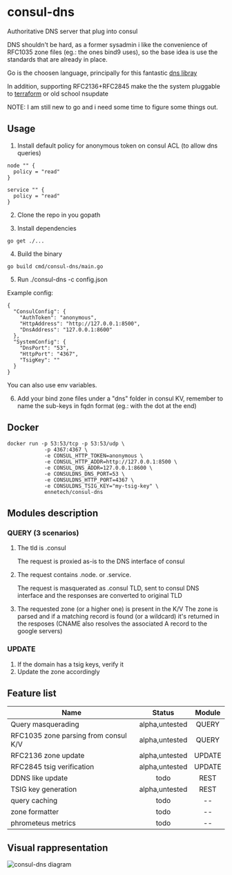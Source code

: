 # consul-dns
Authoritative DNS server that plug into consul

DNS shouldn't be hard, as a former sysadmin i like the convenience of RFC1035 zone files (eg.: the ones bind9 uses), so the base idea is use the standards that are already in place.

Go is the choosen language, principally for this fantastic [dns libray](https://github.com/miekg/dns)

In addition, supporting RFC2136+RFC2845 make the the system pluggable to [terraform](https://www.terraform.io/docs/providers/dns/index.html) or old school nsupdate

NOTE: I am still new to go and i need some time to figure some things out.

## Usage
1. Install default policy for anonymous token on consul ACL (to allow dns queries)
```
node "" {
  policy = "read"
}

service "" {
  policy = "read"
}
```

2. Clone the repo in you gopath

3. Install dependencies
```
go get ./...
```

4. Build the binary
```
go build cmd/consul-dns/main.go
```

5. Run
./consul-dns -c config.json

Example config:
```
{
  "ConsulConfig": {
    "AuthToken": "anonymous",
    "HttpAddress": "http://127.0.0.1:8500",
    "DnsAddress": "127.0.0.1:8600"
  },
  "SystemConfig": {
    "DnsPort": "53",
    "HttpPort": "4367",
    "TsigKey": ""
  }
}
```

You can also use env variables.

6. Add your bind zone files under a "dns" folder in consul KV, remember to name the sub-keys in fqdn format (eg.: with the dot at the end)

## Docker
```
docker run -p 53:53/tcp -p 53:53/udp \
            -p 4367:4367 \
            -e CONSUL_HTTP_TOKEN=anonymous \
            -e CONSUL_HTTP_ADDR=http://127.0.0.1:8500 \
            -e CONSUL_DNS_ADDR=127.0.0.1:8600 \
            -e CONSULDNS_DNS_PORT=53 \
            -e CONSULDNS_HTTP_PORT=4367 \
            -e CONSULDNS_TSIG_KEY="my-tsig-key" \
            ennetech/consul-dns
```
## Modules description
### QUERY (3 scenarios)
1. The tld is .consul

    The request is proxied as-is to the DNS interface of consul
2. The request contains .node. or .service.

    The request is masquerated as .consul TLD, sent to consul DNS interface and the responses are converted to original TLD
3. The requested zone (or a higher one) is present in the K/V
    The zone is parsed and if a matching record is found (or a wildcard) it's returned in the resposes (CNAME also resolves the associated A record to the google servers)

### UPDATE
1. If the domain has a tsig keys, verify it
2. Update the zone accordingly

## Feature list
| Name                                 | Status | Module |
| ------------------------------------ |:------:| :-----:|
| Query masquerading                   | alpha,untested    | QUERY  |
| RFC1035 zone parsing from consul K/V | alpha,untested    | QUERY  |
| RFC2136 zone update                  | alpha,untested    | UPDATE |
| RFC2845 tsig verification            | alpha,untested    | UPDATE |
| DDNS like update                     | todo   | REST   |
| TSIG key generation                  | alpha,untested   | REST   |
| query caching                        | todo   | --     |
| zone formatter                       | todo   | --     |
| phrometeus metrics                   | todo   | --     |

## Visual rappresentation
![consul-dns diagram](https://github.com/ennetech/consul-dns/raw/master/docs/diagram.png "consul-dns")